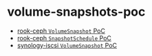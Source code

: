 # volume-snapshots-poc

- [rook-ceph `VolumeSnapshot` PoC](./rook-ceph/)
- [rook-ceph `SnapshotSchedule` PoC](./snapscheduler)
- [synology-iscsi `VolumeSnapshot` PoC](./synology-iscsi/)